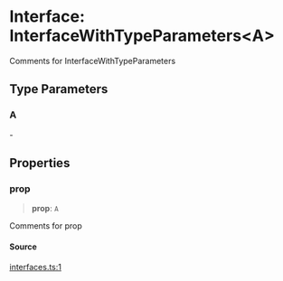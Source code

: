 # Interface: InterfaceWithTypeParameters\<A\>

Comments for InterfaceWithTypeParameters

## Type Parameters

### A

\-

## Properties

### prop

> **prop**: `A`

Comments for prop

#### Source

[interfaces.ts:1](http://source-url)
